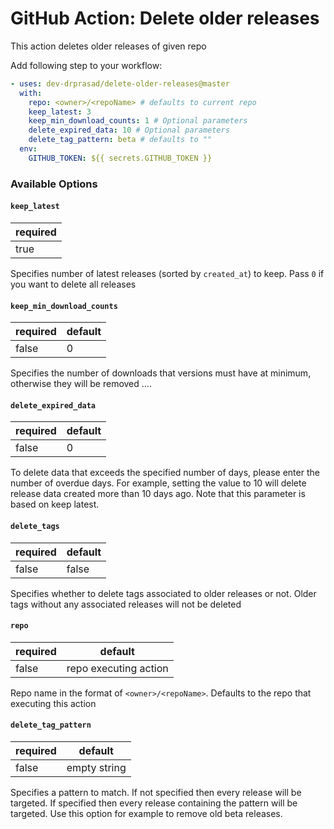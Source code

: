 # GitHub Action: Delete older releases

This action deletes older releases of given repo

Add following step to your workflow:

```yaml
- uses: dev-drprasad/delete-older-releases@master
  with:
    repo: <owner>/<repoName> # defaults to current repo
    keep_latest: 3
    keep_min_download_counts: 1 # Optional parameters
    delete_expired_data: 10 # Optional parameters
    delete_tag_pattern: beta # defaults to ""
  env:
    GITHUB_TOKEN: ${{ secrets.GITHUB_TOKEN }}
```

### Available Options

#### `keep_latest`

| required |
| -------- |
| true     |

Specifies number of latest releases (sorted by `created_at`) to keep. Pass `0` if you want to delete all releases

#### `keep_min_download_counts`

| required | default |
| -------- | ------- |
| false    |    0    |

Specifies the number of downloads that versions must have at minimum, otherwise they will be removed ....

#### `delete_expired_data`

| required | default |
| -------- | ------- |
| false    |    0    |

To delete data that exceeds the specified number of days, please enter the number of overdue days. For example, setting the value to 10 will delete release data created more than 10 days ago. Note that this parameter is based on keep latest.

#### `delete_tags`

| required | default |
| -------- | ------- |
| false    | false   |

Specifies whether to delete tags associated to older releases or not. Older tags without any associated releases will not be deleted

#### `repo`

| required | default               |
| -------- | --------------------- |
| false    | repo executing action |

Repo name in the format of `<owner>/<repoName>`. Defaults to the repo that executing this action

#### `delete_tag_pattern`

| required | default      |
| -------- | ------------ |
| false    | empty string |

Specifies a pattern to match. If not specified then every release will be targeted. If specified then every release containing the pattern will be targeted. Use this option for example to remove old beta releases.
